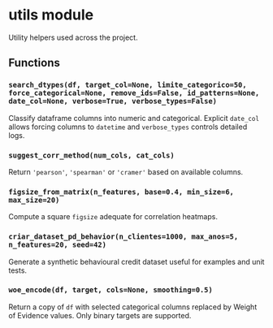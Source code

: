 # utils module

Utility helpers used across the project.

## Functions

### `search_dtypes(df, target_col=None, limite_categorico=50, force_categorical=None, remove_ids=False, id_patterns=None, date_col=None, verbose=True, verbose_types=False)`
Classify dataframe columns into numeric and categorical. Explicit `date_col` allows forcing columns to `datetime` and `verbose_types` controls detailed logs.

### `suggest_corr_method(num_cols, cat_cols)`
Return `'pearson'`, `'spearman'` or `'cramer'` based on available columns.

### `figsize_from_matrix(n_features, base=0.4, min_size=6, max_size=20)`
Compute a square `figsize` adequate for correlation heatmaps.

### `criar_dataset_pd_behavior(n_clientes=1000, max_anos=5, n_features=20, seed=42)`
Generate a synthetic behavioural credit dataset useful for examples and
unit tests.

### `woe_encode(df, target, cols=None, smoothing=0.5)`
Return a copy of `df` with selected categorical columns replaced by Weight of
Evidence values. Only binary targets are supported.
